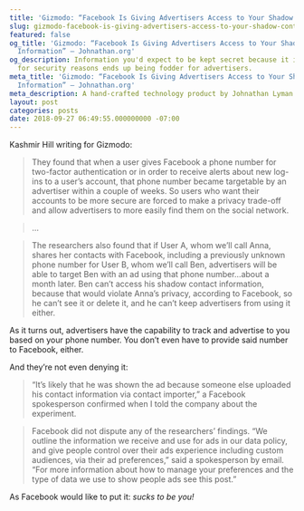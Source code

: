 ```yaml
---
title: 'Gizmodo: “Facebook Is Giving Advertisers Access to Your Shadow Contact Information”'
slug: gizmodo-facebook-is-giving-advertisers-access-to-your-shadow-contact-information
featured: false
og_title: 'Gizmodo: “Facebook Is Giving Advertisers Access to Your Shadow Contact
  Information” – Johnathan.org'
og_description: Information you'd expect to be kept secret because it is used only
  for security reasons ends up being fodder for advertisers.
meta_title: 'Gizmodo: “Facebook Is Giving Advertisers Access to Your Shadow Contact
  Information” – Johnathan.org'
meta_description: A hand-crafted technology product by Johnathan Lyman
layout: post
categories: posts
date: 2018-09-27 06:49:55.000000000 -07:00
---
```


Kashmir Hill writing for Gizmodo:

> They found that when a user gives Facebook a phone number for two-factor authentication or in order to receive alerts about new log-ins to a user’s account, that phone number became targetable by an advertiser within a couple of weeks. So users who want their accounts to be more secure are forced to make a privacy trade-off and allow advertisers to more easily find them on the social network.

> …

> The researchers also found that if User A, whom we’ll call Anna, shares her contacts with Facebook, including a previously unknown phone number for User B, whom we’ll call Ben, advertisers will be able to target Ben with an ad using that phone number…about a month later. Ben can’t access his shadow contact information, because that would violate Anna’s privacy, according to Facebook, so he can’t see it or delete it, and he can’t keep advertisers from using it either.

As it turns out, advertisers have the capability to track and advertise to you based on your phone number. You don’t even have to provide said number to Facebook, either.

And they’re not even denying it:

> “It’s likely that he was shown the ad because someone else uploaded his contact information via contact importer,” a Facebook spokesperson confirmed when I told the company about the experiment.

> Facebook did not dispute any of the researchers’ findings. “We outline the information we receive and use for ads in our data policy, and give people control over their ads experience including custom audiences, via their ad preferences,” said a spokesperson by email. “For more information about how to manage your preferences and the type of data we use to show people ads see this post.”

As Facebook would like to put it: _sucks to be you!_

